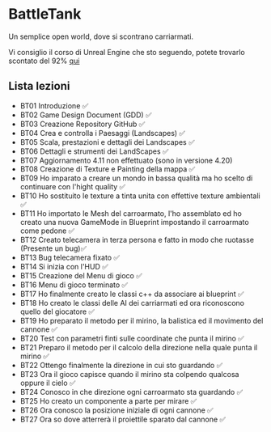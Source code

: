 # BattleTank
Un semplice open world, dove si scontrano carriarmati.

Vi consiglio il corso di Unreal Engine che sto seguendo, potete trovarlo scontato del 92%
[qui](https://www.udemy.com/unrealcourse?couponCode=GitHubSpecial)

## Lista lezioni

- BT01 Introduzione ✅
- BT02 Game Design Document (GDD) ✅
- BT03 Creazione Repository GitHub ✅
- BT04 Crea e controlla i Paesaggi (Landscapes) ✅
- BT05 Scala, prestazioni e dettagli dei Landscapes ✅
- BT06 Dettagli e strumenti dei LandScapes ✅
- BT07 Aggiornamento 4.11 non effettuato (sono in versione 4.20)
- BT08 Creazione di Texture e Painting della mappa ✅
- BT09 Ho imparato a creare un mondo in bassa qualità ma ho scelto di continuare con l'hight quality ✅
- BT10 Ho sostituito le texture a tinta unita con effettive texture ambientali ✅
- BT11 Ho importato le Mesh del carroarmato, l'ho assemblato ed ho creato una nuova GameMode in Blueprint impostando il carroarmato come pedone ✅
- BT12 Creato telecamera in terza persona e fatto in modo che ruotasse (Presente un bug)✅
- BT13 Bug telecamera fixato ✅
- BT14 Si inizia con l'HUD ✅
- BT15 Creazione del Menu di gioco ✅
- BT16 Menu di gioco terminato ✅
- BT17 Ho finalmente creato le classi c++ da associare ai blueprint ✅
- BT18 Ho creato le classi delle AI dei carriarmati ed ora riconoscono quello del giocatore ✅
- BT19 Ho preparato il metodo per il mirino, la balistica ed il movimento del cannone ✅
- BT20 Test con parametri finti sulle coordinate che punta il mirino ✅
- BT21 Preparo il metodo per il calcolo della direzione nella quale punta il mirino ✅
- BT22 Ottengo finalmente la direzione in cui sto guardando ✅
- BT23 Ora il gioco capisce quando il mirino sta colpendo qualcosa oppure il cielo ✅
- BT24 Conosco in che direzione ogni carroarmato sta guardando ✅
- BT25 Ho creato un componente a parte per mirare ✅
- BT26 Ora conosco la posizione iniziale di ogni cannone ✅
- BT27 Ora so dove atterrerà il proiettile sparato dal cannone ✅